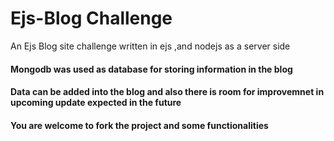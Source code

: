 # Ejs-Blog Challenge
<p>An Ejs Blog site challenge written in ejs ,and nodejs as a server side</p>
<h4>Mongodb was used as database for storing information in the blog </h4>
<h4>Data can be added into the blog and also there is room for improvemnet in upcoming update expected in the future</h4>
<h4>You are welcome to fork the project and some functionalities</h4

